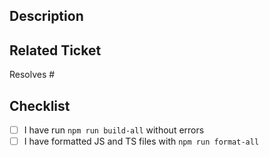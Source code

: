 ## Description

<!-- Does this PR need additional hands-on QA? Please make a note and notify the relevant testers -->

<!-- Thank you for sending the PR! We appreciate you spending the time to work on these changes. -->
<!-- Help us understand your motivation by explaining why you decided to make this change -->

## Related Ticket

<!-- If your changes are related to a github ticket, please provide the issue number: -->

Resolves #<issue-number>

<!-- If there are UI changes, please include a before and after screenshot in the following template:

## Changes

| Before  | After  |
|---------|--------|
|img here |img here|

-->

## Checklist

<!-- Check completed item: [X] -->

- [ ] I have run `npm run build-all` without errors
- [ ] I have formatted JS and TS files with `npm run format-all`
